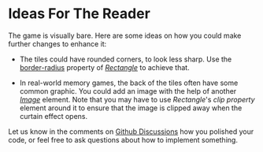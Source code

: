 <!-- Copyright © SixtyFPS GmbH <info@slint.dev> ; SPDX-License-Identifier: MIT -->

# Ideas For The Reader

The game is visually bare. Here are some ideas on how you could make further changes to enhance it:

-   The tiles could have rounded corners, to look less sharp. Use the [border-radius](https://slint.dev/docs/slint/src/language/builtins/elements#rectangle)
    property of _[Rectangle](https://slint.dev/docs/slint/src/language/builtins/elements#rectangle)_ to achieve that.

-   In real-world memory games, the back of the tiles often have some common graphic. You could add an image with
    the help of another _[Image](https://slint.dev/docs/slint/src/language/builtins/elements#image)_
    element. Note that you may have to use _Rectangle_'s _clip property_
    element around it to ensure that the image is clipped away when the curtain effect opens.

Let us know in the comments on [Github Discussions](https://github.com/slint-ui/slint/discussions)
how you polished your code, or feel free to ask questions about how to implement something.
